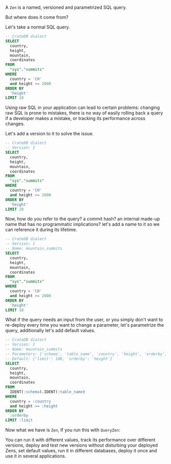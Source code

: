 A `Zen` is a named, versioned and parametrized SQL query.

But where does it come from?

Let's take a normal SQL query.

```sql
-- CrateDB dialect
SELECT
  country,
  height,
  mountain,
  coordinates
FROM
  "sys"."summits"
WHERE
  country = 'CH'
  and height >= 2000
ORDER BY
  'height'
LIMIT 10
```

Using raw SQL in your application can lead to certain problems: changing raw SQL is prone to mistakes, there is no
way of easily rolling back a query if a developer makes a mistake, or tracking its performance across changes. 

Let's add a version to it to solve the issue.

```sql
-- CrateDB dialect
-- Version: 1
SELECT
  country,
  height,
  mountain,
  coordinates
FROM
  "sys"."summits"
WHERE
  country = 'CH'
  and height >= 2000
ORDER BY
  'height'
LIMIT 10
```

Now, how do you refer to the query? a commit hash? an internal made-up name that has no
programmatic implications? let's add a name to it so we can reference it during its lifetime.

```sql
-- CrateDB dialect
-- Version: 1
-- Name: mountain_summits
SELECT
  country,
  height,
  mountain,
  coordinates
FROM
  "sys"."summits"
WHERE
  country = 'CH'
  and height >= 2000
ORDER BY
  'height'
LIMIT 10
```

What if the query needs an input from the user, or you simply don't want to re-deploy every time 
you want to change a parameter, let's parametrize the query, additionally let's add default values.


```sql
-- CrateDB dialect
-- Version: 1
-- Name: mountain_summits
-- Parameters: {'schema', 'table_name', 'country', 'height', 'orderby', 'limit'}
-- Default: {'limit': 100, 'orderby': 'height'}
SELECT
  country,
  height,
  mountain,
  coordinates
FROM
  IDENT(:schema).IDENT(:table_name)
WHERE
  country = :country
  and height >= :height
ORDER BY
  :orderby
LIMIT :limit
```

Now what we have is `Zen`, If you run this with `QueryZen`:

You can run it with different values, track its performance over different
versions, deploy and test new versions without disturbing your deployed Zens, set default values, run it in different
databases, deploy it once and use it in several applications.
